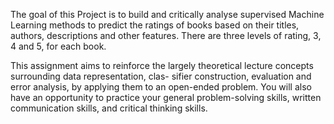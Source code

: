 The goal of this Project is to build and critically analyse supervised Machine Learning methods to predict the ratings of books based on their titles, authors, descriptions and other features. There are three levels of rating, 3, 4 and 5, for each book.

This assignment aims to reinforce the largely theoretical lecture concepts surrounding data representation, clas- sifier construction, evaluation and error analysis, by applying them to an open-ended problem. You will also have an opportunity to practice your general problem-solving skills, written communication skills, and critical thinking skills.
